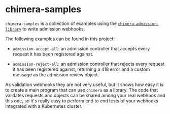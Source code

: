 # chimera-samples

`chimera-samples` is a collection of examples using the
[`chimera-admission-library`](https://github.com/chimera-kube/chimera-admission-library)
to write admission webhooks.

The following examples can be found in this project:

- `admission-accept-all`: an admission controller that accepts every
  request it has been registered against.

- `admission-reject-all`: an admission controller that rejects every
  request it has been registered against, returning a 418 error and a
  custom message as the admission review object.

As validation webhooks they are not very useful, but it shows how easy
it is to create a main program that can use `chimera` as a
library. The code that validates requests and objects can be shared
among your real webhook and this one, so it's really easy to perform
end to end tests of your webhooks integrated with a Kubernetes
cluster.
